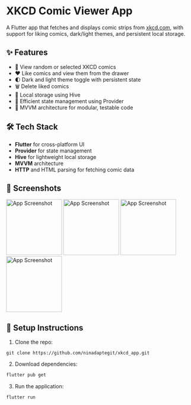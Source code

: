 # XKCD Comic Viewer App

A Flutter app that fetches and displays comic strips from [xkcd.com](https://xkcd.com/), with support for liking comics, dark/light themes, and persistent local storage.

## ✨ Features

- 🎲 View random or selected XKCD comics
- ❤️ Like comics and view them from the drawer
- 🌓 Dark and light theme toggle with persistent state
- 🗑️ Delete liked comics
- 💾 Local storage using Hive
- 🔄 Efficient state management using Provider
- 🧩 MVVM architecture for modular, testable code

## 🛠️ Tech Stack

- **Flutter** for cross-platform UI
- **Provider** for state management
- **Hive** for lightweight local storage
- **MVVM** architecture
- **HTTP** and HTML parsing for fetching comic data

## 📸 Screenshots
<img src="https://github.com/user-attachments/assets/c613dac8-f9a8-4262-a780-875320b0236f" alt="App Screenshot" width="150"/>
<img src="https://github.com/user-attachments/assets/6ae8435b-4cf8-4ac1-8ed7-1becf758d58a" alt="App Screenshot" width="150"/>
<img src="https://github.com/user-attachments/assets/bd8bb3aa-d6aa-4105-b8cd-73ed1769e30b" alt="App Screenshot" width="150"/>
<img src="https://github.com/user-attachments/assets/ccb4885d-7fb7-4257-82d8-0c0a7adb7872" alt="App Screenshot" width="150"/>


## 🔧 Setup Instructions

1. Clone the repo:
```
git clone https://github.com/ninadaptegit/xkcd_app.git
```

2. Download dependencies:
```bash
flutter pub get
```
3. Run the application:
```bash
flutter run
```

